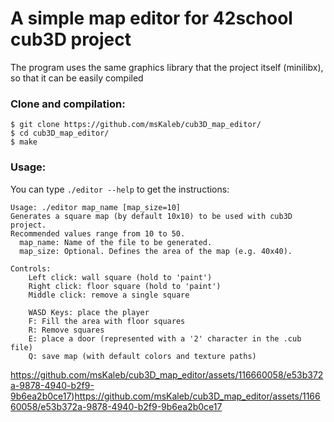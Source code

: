 # A simple map editor for 42school cub3D project

The program uses the same graphics library that the project itself (minilibx), so that it can be easily compiled

### Clone and compilation:
```
$ git clone https://github.com/msKaleb/cub3D_map_editor/
$ cd cub3D_map_editor/
$ make
```
### Usage:
You can type `./editor --help` to get the instructions:
```
Usage: ./editor map_name [map_size=10]
Generates a square map (by default 10x10) to be used with cub3D project.
Recommended values range from 10 to 50.
  map_name: Name of the file to be generated.
  map_size: Optional. Defines the area of the map (e.g. 40x40).

Controls:
	Left click: wall square (hold to 'paint')
	Right click: floor square (hold to 'paint')
	Middle click: remove a single square

	WASD Keys: place the player
	F: Fill the area with floor squares
	R: Remove squares
	E: place a door (represented with a '2' character in the .cub file)
	Q: save map (with default colors and texture paths)
```

https://github.com/msKaleb/cub3D_map_editor/assets/116660058/e53b372a-9878-4940-b2f9-9b6ea2b0ce17)https://github.com/msKaleb/cub3D_map_editor/assets/116660058/e53b372a-9878-4940-b2f9-9b6ea2b0ce17



